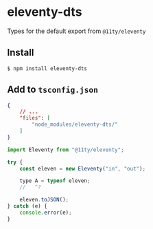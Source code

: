 # eleventy-dts

Types for the default export from `@11ty/eleventy`


## Install
```shell
$ npm install eleventy-dts
```

## Add to `tsconfig.json`
```json
{
	// ...
	"files": [
		"node_modules/eleventy-dts/"
	]
}

```

```js
import Eleventy from "@11ty/eleventy";

try {
	const eleven = new Eleventy("in", "out");

	type A = typeof eleven;
	//   ^?

	eleven.toJSON();
} catch (e) {
	console.error(e);
}

```
